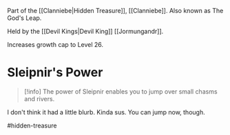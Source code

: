 Part of the [[Clanniebe|Hidden Treasure]], [[Clanniebe]]. Also known as The God's Leap.

Held by the [[Devil Kings|Devil King]] [[Jormungandr]].

Increases growth cap to Level 26.
# Sleipnir's Power
>[!info]
>The power of Sleipnir enables you to jump over small chasms and  rivers.

I don't think it had a little blurb. Kinda sus. You can jump now, though.

#hidden-treasure 